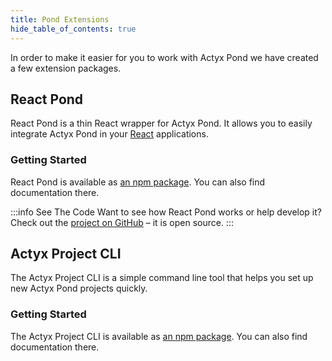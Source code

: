 ```yaml
---
title: Pond Extensions
hide_table_of_contents: true
---
```


<!-- markdownlint-disable MD024 -->

In order to make it easier for you to work with Actyx Pond we have created a few extension packages.

## React Pond

React Pond is a thin React wrapper for Actyx Pond. It allows you to easily integrate Actyx Pond in your [React](https://reactjs.org/) applications.

### Getting Started

React Pond is available as [an npm package](https://www.npmjs.com/package/@actyx-contrib/react-pond). You can also find documentation there.

:::info See The Code
Want to see how React Pond works or help develop it? Check out the [project on GitHub](https://github.com/actyx-contrib/react-pond) – it is open source.
:::

## Actyx Project CLI

The Actyx Project CLI is a simple command line tool that helps you set up new Actyx Pond projects quickly.

### Getting Started

The Actyx Project CLI is available as [an npm package](https://www.npmjs.com/package/@actyx-contrib/react-pond). You can also find documentation there.
